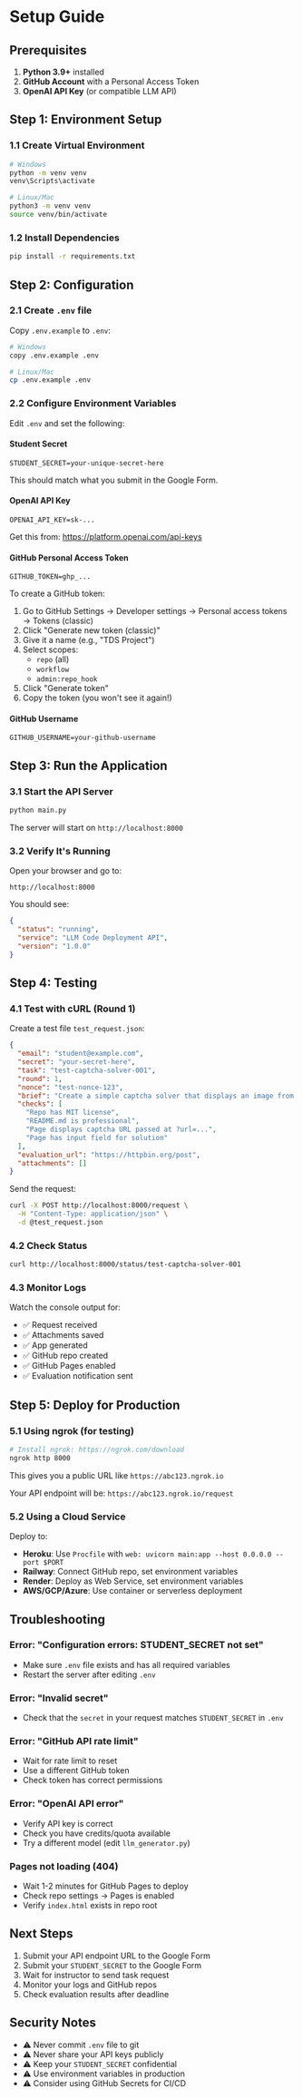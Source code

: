 # Setup Guide

## Prerequisites

1. **Python 3.9+** installed
2. **GitHub Account** with a Personal Access Token
3. **OpenAI API Key** (or compatible LLM API)

## Step 1: Environment Setup

### 1.1 Create Virtual Environment

```bash
# Windows
python -m venv venv
venv\Scripts\activate

# Linux/Mac
python3 -m venv venv
source venv/bin/activate
```

### 1.2 Install Dependencies

```bash
pip install -r requirements.txt
```

## Step 2: Configuration

### 2.1 Create `.env` file

Copy `.env.example` to `.env`:

```bash
# Windows
copy .env.example .env

# Linux/Mac
cp .env.example .env
```

### 2.2 Configure Environment Variables

Edit `.env` and set the following:

#### Student Secret
```
STUDENT_SECRET=your-unique-secret-here
```
This should match what you submit in the Google Form.

#### OpenAI API Key
```
OPENAI_API_KEY=sk-...
```
Get this from: https://platform.openai.com/api-keys

#### GitHub Personal Access Token
```
GITHUB_TOKEN=ghp_...
```

To create a GitHub token:
1. Go to GitHub Settings → Developer settings → Personal access tokens → Tokens (classic)
2. Click "Generate new token (classic)"
3. Give it a name (e.g., "TDS Project")
4. Select scopes:
   - `repo` (all)
   - `workflow`
   - `admin:repo_hook`
5. Click "Generate token"
6. Copy the token (you won't see it again!)

#### GitHub Username
```
GITHUB_USERNAME=your-github-username
```

## Step 3: Run the Application

### 3.1 Start the API Server

```bash
python main.py
```

The server will start on `http://localhost:8000`

### 3.2 Verify It's Running

Open your browser and go to:
```
http://localhost:8000
```

You should see:
```json
{
  "status": "running",
  "service": "LLM Code Deployment API",
  "version": "1.0.0"
}
```

## Step 4: Testing

### 4.1 Test with cURL (Round 1)

Create a test file `test_request.json`:

```json
{
  "email": "student@example.com",
  "secret": "your-secret-here",
  "task": "test-captcha-solver-001",
  "round": 1,
  "nonce": "test-nonce-123",
  "brief": "Create a simple captcha solver that displays an image from ?url=... parameter and shows a text input for the solution.",
  "checks": [
    "Repo has MIT license",
    "README.md is professional",
    "Page displays captcha URL passed at ?url=...",
    "Page has input field for solution"
  ],
  "evaluation_url": "https://httpbin.org/post",
  "attachments": []
}
```

Send the request:

```bash
curl -X POST http://localhost:8000/request \
  -H "Content-Type: application/json" \
  -d @test_request.json
```

### 4.2 Check Status

```bash
curl http://localhost:8000/status/test-captcha-solver-001
```

### 4.3 Monitor Logs

Watch the console output for:
- ✅ Request received
- ✅ Attachments saved
- ✅ App generated
- ✅ GitHub repo created
- ✅ GitHub Pages enabled
- ✅ Evaluation notification sent

## Step 5: Deploy for Production

### 5.1 Using ngrok (for testing)

```bash
# Install ngrok: https://ngrok.com/download
ngrok http 8000
```

This gives you a public URL like `https://abc123.ngrok.io`

Your API endpoint will be: `https://abc123.ngrok.io/request`

### 5.2 Using a Cloud Service

Deploy to:
- **Heroku**: Use `Procfile` with `web: uvicorn main:app --host 0.0.0.0 --port $PORT`
- **Railway**: Connect GitHub repo, set environment variables
- **Render**: Deploy as Web Service, set environment variables
- **AWS/GCP/Azure**: Use container or serverless deployment

## Troubleshooting

### Error: "Configuration errors: STUDENT_SECRET not set"
- Make sure `.env` file exists and has all required variables
- Restart the server after editing `.env`

### Error: "Invalid secret"
- Check that the `secret` in your request matches `STUDENT_SECRET` in `.env`

### Error: "GitHub API rate limit"
- Wait for rate limit to reset
- Use a different GitHub token
- Check token has correct permissions

### Error: "OpenAI API error"
- Verify API key is correct
- Check you have credits/quota available
- Try a different model (edit `llm_generator.py`)

### Pages not loading (404)
- Wait 1-2 minutes for GitHub Pages to deploy
- Check repo settings → Pages is enabled
- Verify `index.html` exists in repo root

## Next Steps

1. Submit your API endpoint URL to the Google Form
2. Submit your `STUDENT_SECRET` to the Google Form
3. Wait for instructor to send task request
4. Monitor your logs and GitHub repos
5. Check evaluation results after deadline

## Security Notes

- ⚠️ Never commit `.env` file to git
- ⚠️ Never share your API keys publicly
- ⚠️ Keep your `STUDENT_SECRET` confidential
- ⚠️ Use environment variables in production
- ⚠️ Consider using GitHub Secrets for CI/CD
